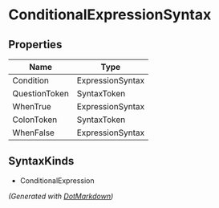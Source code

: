 # ConditionalExpressionSyntax

## Properties

| Name          | Type             |
| ------------- | ---------------- |
| Condition     | ExpressionSyntax |
| QuestionToken | SyntaxToken      |
| WhenTrue      | ExpressionSyntax |
| ColonToken    | SyntaxToken      |
| WhenFalse     | ExpressionSyntax |

## SyntaxKinds

* ConditionalExpression

*\(Generated with [DotMarkdown](http://github.com/JosefPihrt/DotMarkdown)\)*